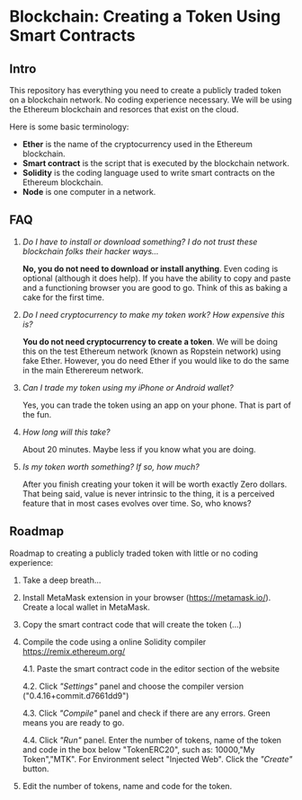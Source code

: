 # Blockchain: Creating a Token Using Smart Contracts

## Intro
This repository has everything you need to create a publicly traded token on a blockchain network. No coding experience necessary. We will be using the Ethereum blockchain and resorces that exist on the cloud.

Here is some basic terminology:
  * **Ether** is the name of the cryptocurrency used in the Ethereum blockchain.
  * **Smart contract** is the script that is executed by the blockchain network.
  * **Solidity** is the coding language used to write smart contracts on the Ethereum blockchain.
  * **Node** is one computer in a network.

## FAQ
1. *Do I have to install or download something? I do not trust these blockchain folks their hacker ways...* 

      **No, you do not need to download or install anything**. Even coding is optional (although it does help). If you have the ability to copy and paste and a functioning browser you are good to go. Think of this as baking a cake for the first time.

2. *Do I need cryptocurrency to make my token work? How expensive this is?*

      **You do not need cryptocurrency to create a token**. We will be doing this on the test Ethereum network (known as Ropstein network) using fake Ether. However, you do need Ether if you would like to do the same in the main Etherereum network.  

3. *Can I trade my token using my iPhone or Android wallet?*

      Yes, you can trade the token using an app on your phone. That is part of the fun.

3. *How long will this take?*

      About 20 minutes. Maybe less if you know what you are doing.

4. *Is my token worth something? If so, how much?*
   
      After you finish creating your token it will be worth exactly Zero dollars. That being said, value is never intrinsic to the thing, it is a perceived feature that in most cases evolves over time. So, who knows?   


## Roadmap
Roadmap to creating a publicly traded token with little or no coding experience:
1. Take a deep breath...

2. Install MetaMask extension in your browser (https://metamask.io/). Create a local wallet in MetaMask.

3. Copy the smart contract code that will create the token (...) 

4. Compile the code using a online Solidity compiler https://remix.ethereum.org/
  
    4.1. Paste the smart contract code in the editor section of the website
  
    4.2. Click *"Settings"* panel and choose the compiler version ("0.4.16+commit.d7661dd9")
  
    4.3. Click *"Compile"* panel and check if there are any errors. Green means you are ready to go.
  
    4.4. Click *"Run"* panel. Enter the number of tokens, name of the token and code in the box below "TokenERC20", such as: 10000,"My Token","MTK". For Environment select "Injected Web". Click the *"Create"* button.

3. Edit the number of tokens, name and code for the token.



